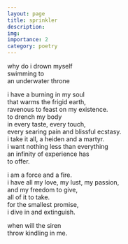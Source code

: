 ```yaml
---
layout: page
title: sprinkler
description: 
img:
importance: 2
category: poetry
---
```


why do i drown myself <br/>
swimming to <br/>
an underwater throne 

i have a burning in my soul <br/>
that warms the frigid earth, <br/>
ravenous to feast on my existence. <br/>
to drench my body <br/>
in every taste, every touch, <br/>
every searing pain and blissful ecstasy. <br/>
i take it all, a heiden and a martyr. <br/>
i want nothing less than everything <br/>
an infinity of experience has <br/>
to offer.

i am a force and a fire. <br/>
i have all my love, my lust, my passion, <br/>
and my freedom to give, <br/>
all of it to take. <br/>
for the smallest promise, <br/>
i dive in and extinguish.

when will the siren <br/>
throw kindling in me.
